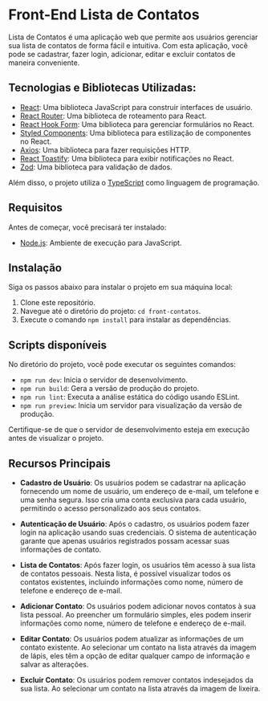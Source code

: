 # Front-End Lista de Contatos

Lista de Contatos é uma aplicação web que permite aos usuários gerenciar sua lista de contatos de forma fácil e intuitiva. Com esta aplicação, você pode se cadastrar, fazer login, adicionar, editar e excluir contatos de maneira conveniente.

## Tecnologias e Bibliotecas Utilizadas:

- [React](https://reactjs.org/): Uma biblioteca JavaScript para construir interfaces de usuário.
- [React Router](https://reactrouter.com/): Uma biblioteca de roteamento para React.
- [React Hook Form](https://react-hook-form.com/): Uma biblioteca para gerenciar formulários no React.
- [Styled Components](https://styled-components.com/): Uma biblioteca para estilização de componentes no React.
- [Axios](https://axios-http.com/): Uma biblioteca para fazer requisições HTTP.
- [React Toastify](https://fkhadra.github.io/react-toastify/): Uma biblioteca para exibir notificações no React.
- [Zod](https://github.com/colinhacks/zod): Uma biblioteca para validação de dados.

Além disso, o projeto utiliza o [TypeScript](https://www.typescriptlang.org/) como linguagem de programação.

## Requisitos

Antes de começar, você precisará ter instalado:

- [Node.js](https://nodejs.org/): Ambiente de execução para JavaScript.

## Instalação

Siga os passos abaixo para instalar o projeto em sua máquina local:

1. Clone este repositório.
2. Navegue até o diretório do projeto: `cd front-contatos`.
3. Execute o comando `npm install` para instalar as dependências.

## Scripts disponíveis

No diretório do projeto, você pode executar os seguintes comandos:

- `npm run dev`: Inicia o servidor de desenvolvimento.
- `npm run build`: Gera a versão de produção do projeto.
- `npm run lint`: Executa a análise estática do código usando ESLint.
- `npm run preview`: Inicia um servidor para visualização da versão de produção.

Certifique-se de que o servidor de desenvolvimento esteja em execução antes de visualizar o projeto.

## Recursos Principais

- **Cadastro de Usuário**: Os usuários podem se cadastrar na aplicação fornecendo um nome de usuário, um endereço de e-mail, um telefone e uma senha segura. Isso cria uma conta exclusiva para cada usuário, permitindo o acesso personalizado aos seus contatos.

- **Autenticação de Usuário**: Após o cadastro, os usuários podem fazer login na aplicação usando suas credenciais. O sistema de autenticação garante que apenas usuários registrados possam acessar suas informações de contato.

- **Lista de Contatos**: Após fazer login, os usuários têm acesso à sua lista de contatos pessoais. Nesta lista, é possível visualizar todos os contatos existentes, incluindo informações como nome, número de telefone e endereço de e-mail.

- **Adicionar Contato**: Os usuários podem adicionar novos contatos à sua lista pessoal. Ao preencher um formulário simples, eles podem inserir informações como nome, número de telefone e endereço de e-mail.

- **Editar Contato**: Os usuários podem atualizar as informações de um contato existente. Ao selecionar um contato na lista através da imagem de lápis, eles têm a opção de editar qualquer campo de informação e salvar as alterações.

- **Excluir Contato**: Os usuários podem remover contatos indesejados da sua lista. Ao selecionar um contato na lista através da imagem de lixeira.

